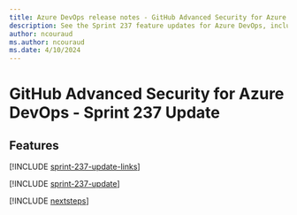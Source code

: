 ```yaml
---
title: Azure DevOps release notes - GitHub Advanced Security for Azure DevOps 237 Update
description: See the Sprint 237 feature updates for Azure DevOps, including next steps.
author: ncouraud
ms.author: ncouraud
ms.date: 4/10/2024
---
```


# GitHub Advanced Security for Azure DevOps - Sprint 237 Update

## Features

[!INCLUDE [sprint-237-update-links](../includes/ghazdo/sprint-237-update-links.md)]

[!INCLUDE [sprint-237-update](../includes/ghazdo/sprint-237-update.md)]

[!INCLUDE [nextsteps](../includes/nextsteps.md)]

